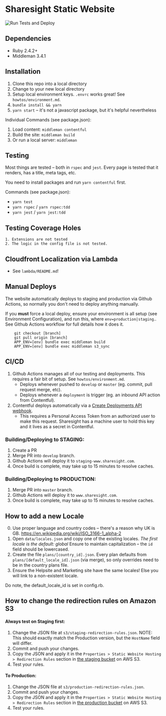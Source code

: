 # Sharesight Static Website

![Run Tests and Deploy](https://github.com/sharesight/www.sharesight.com/workflows/Run%20Tests%20and%20Deploy/badge.svg)

## Dependencies

- Ruby 2.4.2+
- Middleman 3.4.1


## Installation

1. Clone this repo into a local directory
2. Change to your new local directory
3. Setup local environment keys.  `.envrc` works great!  See `howtos/environment.md`.
4. `bundle install && yarn`
5. `yarn start` – it's not a javascript package, but it's helpful nevertheless

Individual Commands (see package.json):
1. Load content: `middleman contentful`
2. Build the site: `middleman build`
3. Or run a local server: `middleman`


## Testing

Most things are tested – both in `rspec` and `jest`.  Every page is tested that it renders, has a title, meta tags, etc.

You need to install packages and run `yarn contentful` first.

Commands (see package.json):
 - `yarn test`
 - `yarn rspec` / `yarn rspec:tdd`
 - `yarn jest` / `yarn jest:tdd`


## Testing Coverage Holes

	1. Extensions are not tested
	2. The logic in the config file is not tested.


## Cloudfront Localization via Lambda
 - See `lambda/README.md`!


## Manual Deploys

The website automatically deploys to staging and production via Github Actions, so normally you don't need to deploy anything manually.

If you **must** force a local deploy, ensure your environment is all setup (see Environment Configuration), and run this, where `env=production|staging`..  See Github Actions workflow for full details how it does it.

		git checkout [branch]
		git pull origin [branch]
		APP_ENV=[env] bundle exec middleman build
		APP_ENV=[env] bundle exec middleman s3_sync


## CI/CD

1. Github Actions manages all of our testing and deployments.  This requires a fair bit of setup.  See `howtos/environment.md`.
	- Deploys whenever pushed to `develop` or `master` (eg. commit, pull request merge, etc).
	- Deploys whenever a `deployment` is trigger (eg. an inbound API action from Contentful).
2. Contentful deploys automatically via a [Create Deployments API webhook](https://developer.github.com/v3/repos/deployments/).
	- This requires a Personal Access Token from an authorized user to make this request.  Sharesight has a machine user to hold this key and it lives as a secret in Contentful.


### Building/Deploying to STAGING:

1. Create a PR
2. Merge PR into `develop` branch.
3. Github Actions will deploy it to `staging-www.sharesight.com`.
4. Once build is complete, may take up to 15 minutes to resolve caches.


### Building/Deploying to PRODUCTION:

1. Merge PR into `master` branch.
2. Github Actions will deploy it to `www.sharesight.com`.
3. Once build is complete, may take up to 15 minutes to resolve caches.


## How to add a new Locale

0. Use proper language and country codes – there's a reason why UK is GB.  https://en.wikipedia.org/wiki/ISO_3166-1_alpha-2
1. Open `data/locales.json` and copy one of the existing locales.  *The first locale is the default: global*
 	Ensure to maintain capitalization – the `id` field should be lowercased.
2. Create the file `plans/[country_id].json`. Every plan defaults from `plans/[default_locale_id].json` (via merge), so only overrides need to be in the country plans file.
3. Ensure the Helpsite and Marketing site have the same locales!  Else you will link to a non-existent locale.

Do note, the default_locale_id is set in config.rb.


## How to change the redirection rules on Amazon S3

#### Always test on Staging first:
1. Change the JSON file at `s3/staging-redirection-rules.json`.  NOTE: This should exactly match the Production version, but the `HostName` field will differ.
2. Commit and push your changes.
3. Copy the JSON and apply it in the `Properties > Static Website Hosting > Redirection Rules` section in [the staging bucket](https://console.aws.amazon.com/s3/home?region=us-west-1#&bucket=staging-middleman-www&prefix=) on AWS S3.
4. Test your rules.

#### To Production:
1. Change the JSON file at `s3/production-redirection-rules.json`.
2. Commit and push your changes.
3. Copy the JSON and apply it in the `Properties > Static Website Hosting > Redirection Rules` section in [the production bucket](https://console.aws.amazon.com/s3/home?region=us-west-1#&bucket=middleman-www&prefix=) on AWS S3.
4. Test your rules.
